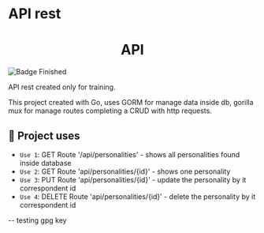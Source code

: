 # API rest

<h1 align="center"> API </h1>

![Badge Finished](http://img.shields.io/static/v1?label=STATUS&message=FINISHED&color=GREEN&style=for-the-badge)

API rest created only for training. 

This project created with Go, uses GORM for manage data inside db, gorilla mux for manage routes completing a CRUD with http requests.

## :hammer: Project uses 

- `Use 1`: GET Route '/api/personalities' - shows all personalities found inside database
- `Use 2`: GET Route 'api/personalities/{id}' - shows one personality
- `Use 3`: PUT Route 'api/personalities/{id}' - update the personality by it correspondent id
- `Use 4`: DELETE Route 'api/personalities/{id}' - delete the personality by it correspondent id

-- testing gpg key